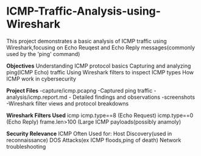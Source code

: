 # ICMP-Traffic-Analysis-using-Wireshark 
This project demonstrates a basic analysis of ICMP traffic using Wireshark,focusing on Echo Reuqest and Echo Reply messages(commonly used by the 'ping' command) 

**Objectives** 
 Understanding ICMP protocol basics 
 Capturing and analyzing ping(ICMP Echo) traffic 
 Using Wireshark filters to inspect ICMP types 
 How ICMP work in cybersecurity 
 
**Project Files** 
 -capture/icmp.pcapng -Captured ping traffic 
 -analysis/icmp.report.md - Detailed findings and observations 
 -screenshots  -Wireshark filter views and protocol breakdowns 

**Wireshark Filters Used** 
 icmp 
 icmp.type==8 (Echo Request) 
 icmp.type==0 (Echo Reply) 
 frame.len>100 (Large ICMP payloads(possibly anamoly) 

**Security Relevance** 
 ICMP Often Used for: 
  Host Discovery(used in reconnaissance) 
  DOS Attacks(ex ICMP floods,ping of death) 
  Network troubleshooting

